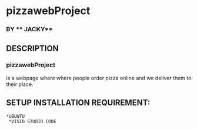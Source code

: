 # pizzawebProject
### BY ** JACKY**
## DESCRIPTION
### pizzawebProject
is a webpage where where people order pizza online and we deliver them to their place.

## SETUP INSTALLATION REQUIREMENT:
    *UBUNTU
     *VISIO STUDIO CODE
  
